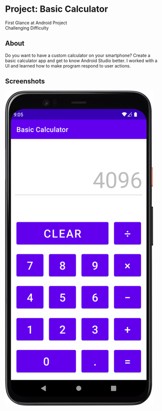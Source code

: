 # Project: Basic Calculator
First Glance at Android Project  
Challenging Difficulty  

## About
Do you want to have a custom calculator on your smartphone? Create a basic calculator app and get to know Android Studio better. I worked with a UI and learned how to make program respond to user actions.  

## Screenshots

![Basic Calculator](/screenshots/1.png)  
